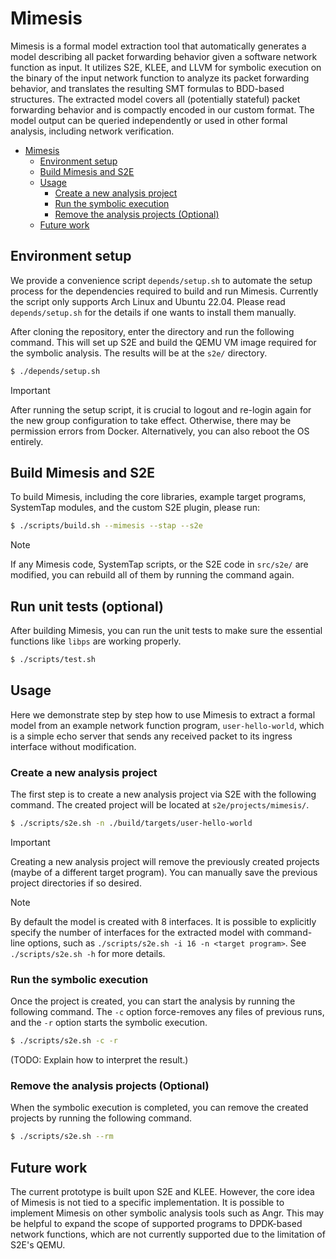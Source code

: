 # Mimesis

Mimesis is a formal model extraction tool that automatically generates a model
describing all packet forwarding behavior given a software network function as
input. It utilizes S2E, KLEE, and LLVM for symbolic execution on the binary of
the input network function to analyze its packet forwarding behavior, and
translates the resulting SMT formulas to BDD-based structures. The extracted
model covers all (potentially stateful) packet forwarding behavior and is
compactly encoded in our custom format. The model output can be queried
independently or used in other formal analysis, including network verification.

<!--toc:start-->
- [Mimesis](#mimesis)
  - [Environment setup](#environment-setup)
  - [Build Mimesis and S2E](#build-mimesis-and-s2e)
  - [Usage](#usage)
    - [Create a new analysis project](#create-a-new-analysis-project)
    - [Run the symbolic execution](#run-the-symbolic-execution)
    - [Remove the analysis projects (Optional)](#remove-the-analysis-projects-optional)
  - [Future work](#future-work)
<!--toc:end-->

## Environment setup

We provide a convenience script `depends/setup.sh` to automate the setup process
for the dependencies required to build and run Mimesis. Currently the script
only supports Arch Linux and Ubuntu 22.04. Please read `depends/setup.sh` for
the details if one wants to install them manually.

After cloning the repository, enter the directory and run the following command.
This will set up S2E and build the QEMU VM image required for the symbolic
analysis. The results will be at the `s2e/` directory.

```sh
$ ./depends/setup.sh
```

> [!IMPORTANT]
> After running the setup script, it is crucial to logout and re-login again for
> the new group configuration to take effect. Otherwise, there may be permission
> errors from Docker. Alternatively, you can also reboot the OS entirely.

## Build Mimesis and S2E

To build Mimesis, including the core libraries, example target programs,
SystemTap modules, and the custom S2E plugin, please run:

```sh
$ ./scripts/build.sh --mimesis --stap --s2e
```

> [!NOTE]
> If any Mimesis code, SystemTap scripts, or the S2E code in `src/s2e/` are
> modified, you can rebuild all of them by running the command again.

## Run unit tests (optional)

After building Mimesis, you can run the unit tests to make sure the essential
functions like `libps` are working properly.

```sh
$ ./scripts/test.sh
```

## Usage

Here we demonstrate step by step how to use Mimesis to extract a formal model
from an example network function program, `user-hello-world`, which is a simple
echo server that sends any received packet to its ingress interface without
modification.

### Create a new analysis project

The first step is to create a new analysis project via S2E with the following
command. The created project will be located at `s2e/projects/mimesis/`.

```sh
$ ./scripts/s2e.sh -n ./build/targets/user-hello-world
```

> [!IMPORTANT]
> Creating a new analysis project will remove the previously created projects
> (maybe of a different target program). You can manually save the previous
> project directories if so desired.

> [!NOTE]
> By default the model is created with 8 interfaces. It is possible to
> explicitly specify the number of interfaces for the extracted model with
> command-line options, such as `./scripts/s2e.sh -i 16 -n <target program>`.
> See `./scripts/s2e.sh -h` for more details.

### Run the symbolic execution

Once the project is created, you can start the analysis by running the following
command. The `-c` option force-removes any files of previous runs, and the `-r`
option starts the symbolic execution.

```sh
$ ./scripts/s2e.sh -c -r
```

(TODO: Explain how to interpret the result.)

### Remove the analysis projects (Optional)

When the symbolic execution is completed, you can remove the created projects by
running the following command.

```sh
$ ./scripts/s2e.sh --rm
```

## Future work

The current prototype is built upon S2E and KLEE. However, the core idea of
Mimesis is not tied to a specific implementation. It is possible to implement
Mimesis on other symbolic analysis tools such as Angr. This may be helpful to
expand the scope of supported programs to DPDK-based network functions, which
are not currently supported due to the limitation of S2E's QEMU.
